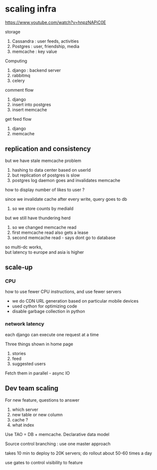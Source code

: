 
# scaling infra

https://www.youtube.com/watch?v=hnpzNAPiC0E

storage
1. Cassandra : user feeds, activities
1. Postgres : user, friendship, media
1. memcache : key value

Computing
1. django : backend server
1. rabbitmq 
1. celery

comment flow
1. django
2. insert into postgres 
3. insert memcache

get feed flow
1. django
1. memcache

## replication and consistency

but we have stale memcache problem
1. hashing to data center based on userId
2. but replication of postgres is slow
3. postgres log daemon goes and invalidates memcache

how to display number of likes to user ?

since we invalidate cache after every write, query goes to db
1. so we store counts by mediaId 

but we still have thundering herd
1. so we changed memcache read
1. first memcache read also gets a lease
1. second memcache read - says dont go to database

so multi-dc works,   
but latency to europe and asia is higher

## scale-up

### CPU

how to use fewer CPU instructions, and use fewer servers

* we do CDN URL generation based on particular mobile devices
* used cython for optimizing code
* disable garbage collection in python

### network latency

each django can execute one request at a time

Three things shown in home page
1. stories
2. feed
3. suggested users

Fetch them in parallel - async IO

## Dev team scaling

For new feature, questions to answer
1. which server
2. new table or new column
2. cache ?
4. what index

Use TAO = DB + memcache.  Declarative data model

Source control branching : use one master approach

takes 10 min to deploy to 20K servers; do rollout about 50-60 times a day

use gates to control visibility to feature

